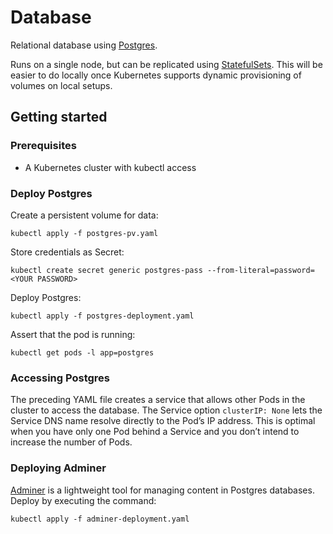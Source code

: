 # Database

Relational database using [Postgres](https://www.postgresql.org/).

Runs on a single node, but can be replicated using [StatefulSets](https://kubernetes.io/docs/tasks/run-application/run-replicated-stateful-application/). This will be easier to do locally once Kubernetes supports dynamic provisioning of volumes on local setups. 

## Getting started

### Prerequisites

* A Kubernetes cluster with kubectl access

### Deploy Postgres

Create a persistent volume for data:

```
kubectl apply -f postgres-pv.yaml
```

Store credentials as Secret:

```
kubectl create secret generic postgres-pass --from-literal=password=<YOUR PASSWORD>
```

Deploy Postgres:

```
kubectl apply -f postgres-deployment.yaml
```

Assert that the pod is running:

```
kubectl get pods -l app=postgres
```

### Accessing Postgres

The preceding YAML file creates a service that allows other Pods in the cluster to access the database. The Service option ```clusterIP: None``` lets the Service DNS name resolve directly to the Pod’s IP address. This is optimal when you have only one Pod behind a Service and you don’t intend to increase the number of Pods.

### Deploying Adminer

[Adminer](https://www.adminer.org/) is a lightweight tool for managing content in Postgres databases. Deploy by executing the command:

```
kubectl apply -f adminer-deployment.yaml
```
